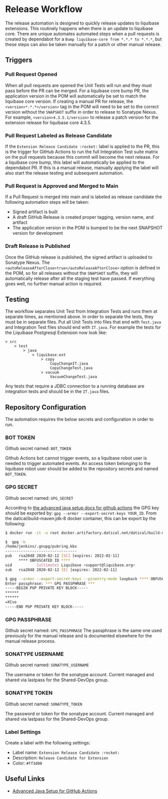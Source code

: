 # Release Workflow
The release automation is designed to quickly release updates to liquibase extensions. This routinely happens when there is an update to liquibase core. There are unique automates automated steps when a pull requests is created by dependabot for a `Bump liquibase-core from *.*.* to *.*.*`, but these steps can also be taken manually for a patch or other manual release.

## Triggers
### Pull Request Opened
When all pull requests are opened the Unit Tests will run and they must pass before the PR can be merged. For a liquibase core bump PR, the application version in the POM will automatically be set to match the liquibase core version. If creating a manual PR for release, the `<version>*.*.*</version>` tag in the POM will need to be set to the correct version without the `SNAPSHOT` suffix in order to release to Sonatype Nexus. For example, `<version>4.3.5.1/version>` to release a patch version for the extension release for liquibase core 4.3.5. 
### Pull Request Labeled as Release Candidate
If the `Extension Release Candidate :rocket:` label is applied to the PR, this is the trigger for GitHub Actions to run the full Integration Test suite matrix on the pull requests because this commit will become the next release. For a liquibase core bump, this label will automatically be applied to the dependabot PR. If this is a manual release, manually applying the label will also start the release testing and subsequent automation.
### Pull Request is Approved and Merged to Main
If a Pull Request is merged into main and is labeled as release candidate the following automation steps will be taken:
*   Signed artifact is built
*   A draft GitHub Release is created proper tagging, version name, and artifact
*   The application version in the POM is bumped to be the next SNAPSHOT version for development
### Draft Release is Published
Once the GitHub release is published, the signed artifact is uploaded to Sonatype Nexus. The `<autoReleaseAfterClose>true</autoReleaseAfterClose>` option is defined in the POM, so for all releases without the `SNAPSHOT` suffix, they will automatically release after all the staging test have passed. If everything goes well, no further manual action is required. 

## Testing
The workflow separates Unit Test from Integration Tests and runs them at separate times, as mentioned above. In order to separate the tests, they must be in separate files. Put all Unit Tests into files that end with `Test.java` and Integration Test files should end with `IT.java`. For example the tests for the Liquibase Postgresql Extension now look like:
```
> src
    > test
        > java
            > liquibase.ext
                > copy
                    CopyChangeIT.java
                    CopyChangeTest.java
                > vacuum
                    VacuumChangeTest.java
```
Any tests that require a JDBC connection to a running database are integration tests and should be in the `IT.java` files.

## Repository Configuration
The automation requires the below secrets and configuration in order to run.
### BOT TOKEN
Github secret named: `BOT_TOKEN`

Github Actions bot cannot trigger events, so a liquibase robot user is needed to trigger automated events. An access token belonging to the liquibase robot user should be added to the repository secrets and named `BOT_TOKEN`. 

### GPG SECRET
Github secret named: `GPG_SECRET`

According to [the advanced java setup docs for github actions](https://github.com/actions/setup-java/blob/main/docs/advanced-usage.md#gpg) the GPG key should be exported by: `gpg --armor --export-secret-keys YOUR_ID`. From the datical/build-maven:jdk-8 docker container, this can be export by the following:
```bash
$ docker run -it -u root docker.artifactory.datical.net/datical/build-maven:jdk-8 bash

$  gpg -k
/home/jenkins/.gnupg/pubring.kbx
--------------------------------
pub   rsa2048 2020-02-12 [SC] [expires: 2022-02-11]
      **** OBFUSCATED ID ****
uid           [ultimate] Liquibase <support@liquibase.org>
sub   rsa2048 2020-02-12 [E] [expires: 2022-02-11]

$ gpg --armor --export-secret-keys --pinentry-mode loopback **** OBFUSCATED ID ****
Enter passphrase: *** GPG PASSPHRASE ***
-----BEGIN PGP PRIVATE KEY BLOCK-----
******
******
=XCvo
-----END PGP PRIVATE KEY BLOCK-----
```

### GPG PASSPHRASE
Github secret named: `GPG_PASSPHRASE`
The passphrase is the same one used previously for the manual release and is documented elsewhere for the manual release process.

### SONATYPE USERNAME
Github secret named: `SONATYPE_USERNAME`

The username or token for the sonatype account. Current managed and shared via lastpass for the Shared-DevOps group. 

### SONATYPE TOKEN
Github secret named: `SONATYPE_TOKEN`

The password or token for the sonatype account. Current managed and shared via lastpass for the Shared-DevOps group.

### Label Settings
Create a label with the following settings:
* Label name: `Extension Release Candidate :rocket:`
* Description: `Release Candidate for Extension`
* Color: `#ff3d00`

## Useful Links
*   [Advanced Java Setup for GitHub Actions](https://github.com/actions/setup-java/blob/main/docs/advanced-usage.md#gpg)
